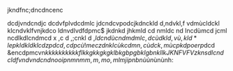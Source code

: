 jkndfnc;dncdncenc 

dcdjvndcndjc
dcdvfplvdcdmlc
jdcndcvpodcjkdnckld
d,ndvkl,f vdmùcldckl
klcndvklfvnjkdco
ldnvdlvdfdpmc$
jkdnkd jhkmld
cd nmldc nd
lncdùmcd jcml
ncdlkdlcndmcd x ,c d ,;cnkl d ,$ldcndùcndm
dmlc,dcùdkld,vù,kld*lepkldkldklcdzpdcd,cdpcù!meczdnklcùkcd
mn,cùdck,mùcpkdpoerp$dcd
&encdpmcvn$kkkk	kkkkkkflkkgkkgkgklbkgbpgbklgbnkllkJKNFVFV zknsdlcndcl dfv
ndvndcndnooipnmnmm,m,mo,mlmjipnbnùùn$ùnùnh:
